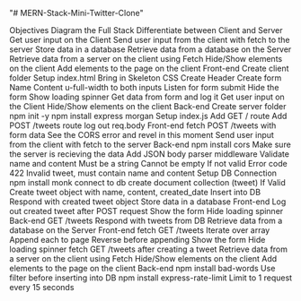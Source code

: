 "# MERN-Stack-Mini-Twitter-Clone" 

Objectives
  Diagram the Full Stack
  Differentiate between Client and Server
  Get user input on the Client
  Send user input from the client with fetch to the server
  Store data in a database
  Retrieve data from a database on the Server
  Retrieve data from a server on the client using Fetch
  Hide/Show elements on the client
  Add elements to the page on the client
Front-end
 Create client folder
 Setup index.html
 Bring in Skeleton CSS
 Create Header
 Create form
 Name
 Content
 u-full-width to both inputs
 Listen for form submit
 Hide the form
 Show loading spinner
 Get data from form and log it
 Get user input on the Client
 Hide/Show elements on the client
Back-end
 Create server folder
 npm init -y
 npm install express morgan
 Setup index.js
 Add GET / route
 Add POST /tweets route
 log out req.body
Front-end
 fetch POST /tweets with form data
 See the CORS error and revel in this moment
 Send user input from the client with fetch to the server
Back-end
 npm install cors
 Make sure the server is recieving the data
 Add JSON body parser middleware
 Validate name and content
 Must be a string
 Cannot be empty
 If not valid
 Error code 422
 Invalid tweet, must contain name and content
 Setup DB Connection
 npm install monk
 connect to db
 create document collection (tweet)
 If Valid
 Create tweet object with
 name, content, created_date
 Insert into DB
 Respond with created tweet object
 Store data in a database
Front-end
 Log out created tweet after POST request
 Show the form
 Hide loading spinner
Back-end
 GET /tweets
 Respond with tweets from DB
 Retrieve data from a database on the Server
Front-end
 fetch GET /tweets
 Iterate over array
 Append each to page
 Reverse before appending
 Show the form
 Hide loading spinner
 fetch GET /tweets after creating a tweet
 Retrieve data from a server on the client using Fetch
 Hide/Show elements on the client
 Add elements to the page on the client
Back-end
 npm install bad-words
 Use filter before inserting into DB
 npm install express-rate-limit
 Limit to 1 request every 15 seconds
